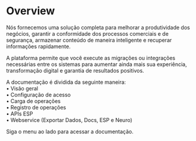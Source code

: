 # Overview

Nós fornecemos uma solução completa para melhorar a produtividade dos negócios, garantir a conformidade dos processos comerciais e de segurança, armazenar conteúdo de maneira inteligente e recuperar informações rapidamente.  

A plataforma permite que você execute as migrações ou integrações necessárias entre os sistemas para aumentar ainda mais sua experiência, transformação digital e garantia de resultados positivos.  

A documentação é dividida da seguinte maneira:  
•	Visão geral  
•	Configuração de acesso  
•	Carga de operações  
•	Registro de operações  
•	APIs ESP  
•	Webservice (Exportar Dados, Docs, ESP e Neuro)  

Siga o menu ao lado para acessar a documentação.

